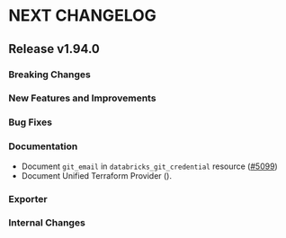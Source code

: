 # NEXT CHANGELOG

## Release v1.94.0

### Breaking Changes

### New Features and Improvements

### Bug Fixes

### Documentation

* Document `git_email` in `databricks_git_credential` resource ([#5099](https://github.com/databricks/terraform-provider-databricks/pull/5099))
* Document Unified Terraform Provider ([]()).

### Exporter

### Internal Changes

